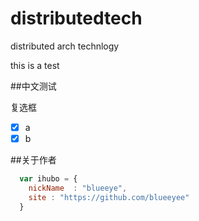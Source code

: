# distributedtech
distributed arch technlogy

this is a test

##中文测试

复选框

- [x] a
- [X] b

##关于作者

```javascript
  var ihubo = {
    nickName  : "blueeye",
    site : "https://github.com/blueeyee"
  }
```


